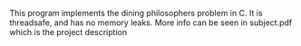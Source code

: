 This program implements the dining philosophers problem in C. It is threadsafe, and has no memory leaks.
More info can be seen in subject.pdf which is the project description